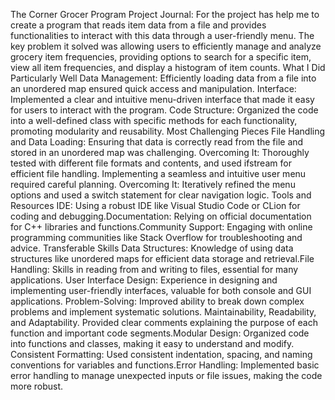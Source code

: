The Corner Grocer Program Project Journal: For the project has help me to create a program that reads item data from a file and provides functionalities to interact with this data through a user-friendly menu. The key problem it solved was allowing users to efficiently manage and analyze grocery item frequencies, providing options to search for a specific item, view all item frequencies, and display a histogram of item counts.
What I Did Particularly Well
Data Management: Efficiently loading data from a file into an unordered map ensured quick access and manipulation. Interface: Implemented a clear and intuitive menu-driven interface that made it easy for users to interact with the program.
Code Structure: Organized the code into a well-defined class with specific methods for each functionality, promoting modularity and reusability.
Most Challenging Pieces
File Handling and Data Loading: Ensuring that data is correctly read from the file and stored in an unordered map was challenging. Overcoming It: Thoroughly tested with different file formats and contents, and used ifstream for efficient file handling. Implementing a seamless and intuitive user menu required careful planning. Overcoming It: Iteratively refined the menu options and used a switch statement for clear navigation logic. Tools and Resources
IDE: Using a robust IDE like Visual Studio Code or CLion for coding and debugging.Documentation: Relying on official documentation for C++ libraries and functions.Community Support: Engaging with online programming communities like Stack Overflow for troubleshooting and advice.
Transferable Skills Data Structures: Knowledge of using data structures like unordered maps for efficient data storage and retrieval.File Handling: Skills in reading from and writing to files, essential for many applications. User Interface Design: Experience in designing and implementing user-friendly interfaces, valuable for both console and GUI applications.
Problem-Solving: Improved ability to break down complex problems and implement systematic solutions. Maintainability, Readability, and Adaptability. Provided clear comments explaining the purpose of each function and important code segments.Modular Design: Organized code into functions and classes, making it easy to understand and modify.
Consistent Formatting: Used consistent indentation, spacing, and naming conventions for variables and functions.Error Handling: Implemented basic error handling to manage unexpected inputs or file issues, making the code more robust.
